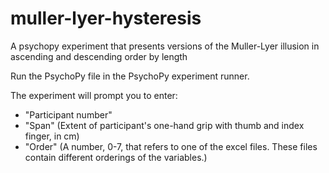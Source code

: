 # muller-lyer-hysteresis
A psychopy experiment that presents versions of the Muller-Lyer illusion in ascending and descending order by length

Run the PsychoPy file in the PsychoPy experiment runner.

The experiment will prompt you to enter:
- "Participant number"
- "Span" (Extent of participant's one-hand grip with thumb and index finger, in cm)
- "Order" (A number, 0-7, that refers to one of the excel files. These files contain different orderings of the variables.)

  
